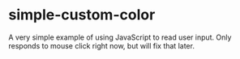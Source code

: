 # simple-custom-color
A very simple example of using JavaScript to read user input. Only responds to mouse click right now, but will fix that later.
